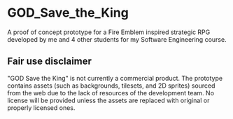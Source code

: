 # GOD_Save_the_King
 A proof of concept prototype for a Fire Emblem inspired strategic RPG developed by me and 4 other students for my Software Engineering course.

## Fair use disclaimer
"GOD Save the King" is not currently a commercial product.
The prototype contains assets (such as backgrounds, tilesets, and 2D sprites) sourced from the web due to the lack of resources of the development team.
No license will be provided unless the assets are replaced with original or properly licensed ones.